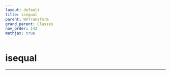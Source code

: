 ```yaml
---
layout: default
title: isequal
parent: WVTransform
grand_parent: Classes
nav_order: 142
mathjax: true
---
```


#  isequal




---

